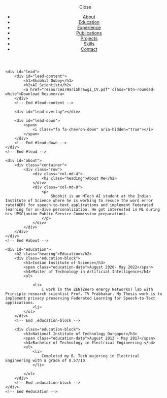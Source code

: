 
   
<!DOCTYPE md>
<html class="no-js" lang="en">

<head>
    <meta charset="utf-8">
    <meta http-equiv="X-UA-Compatible" content="IE=edge">
    <meta name="viewport" content="width=device-width, initial-scale=1">
    <title>Hari's Homepage</title>
	<link rel="shortcut icon" href="favicon.ico" type="image/x-icon">
	<link rel="icon" href="favicon.ico" type="image/x-icon">
    <link href="https://fonts.googleapis.com/css?family=Lato:300,400,700,900" rel="stylesheet">
    <link rel="stylesheet" href="libs/font-awesome/css/font-awesome.min.css">
    <link href="css/bootstrap.min.css" rel="stylesheet">
    <link href="css/styles.css" rel="stylesheet">
</head>

<body>
    <div id="mobile-menu-open" class="shadow-large">
        <i class="fa fa-bars" aria-hidden="true"></i>
    </div>
    <!-- End #mobile-menu-toggle -->
    <header>
        <div id="mobile-menu-close">
            <span>Close</span> <i class="fa fa-times" aria-hidden="true"></i>
        </div>
        <ul id="menu" class="shadow">
            <li>
                <a href="#about">About</a>
            </li>
            <li>
                <a href="#education">Education</a>
            </li>
            <li>
                <a href="#experience">Experience</a>
            </li>
            <li>
                <a href="#publications">Publications</a>
            </li>
            <li>
                <a href="#projects">Projects</a>
            </li>
            <li>
                <a href="#skills">Skills</a>
            </li>
            <li>
                <a href="#contact">Contact</a>
            </li>
        </ul>
    </header>
    <!-- End header -->

    <div id="lead">
        <div id="lead-content">
            <h1>Shobhit Dubey</h1>
            <h2>AI Scientist</h2>
            <a href="resources/HariShrawgi_CV.pdf" class="btn-rounded-white">Download Resume</a>
        </div>
        <!-- End #lead-content -->

        <div id="lead-overlay"></div>

        <div id="lead-down">
            <span>
                <i class="fa fa-chevron-down" aria-hidden="true"></i>
            </span>
        </div>
        <!-- End #lead-down -->
    </div>
    <!-- End #lead -->

    <div id="about">
        <div class="container">
            <div class="row">
                <div class="col-md-4">
                    <h2 class="heading">About Me</h2>
                </div>
                <div class="col-md-8">
                    <p>
                        Shobhit is an MTech AI student at the Indian Institute of Science where he is working to resuce the word error rate(WER) for speech-to-text applications and implement Federated learning for on-dive personalization. He got interested in ML during his UPSC(union Public Service Commission preparation).
                    </p>
                </div>
            </div>
        </div>
    </div>
    <!-- End #about -->

    <div id="education">
        <h2 class="heading">Education</h2>
        <div class="education-block">
            <h3>Indian Institute of Science</h3>
            <span class="education-date">August 2020- May 2022</span>
            <h4>Master of Technology in Artificial Intelligence</h4>
            <ul>
             
                <li>
                    I work in the ZEN(Zeero energy Networks) lab with Principle research scientist Prof. TV Prabhakar. My Thesis work is to implement privacy preserving Federated Learning for Speech-to-Text applications.
                <li>
            </ul>
        </div>
        <!-- End .education-block -->

        <div class="education-block">
            <h3>National Institute of Technology Durgapur</h3>
            <span class="education-date">August 2013 - May 2017</span>
            <h4>Bachelor of Technology in Electrical Engineering </h4>
            <ul>
                <li>
                    Completed my B. Tech majoring in Electrical Engineering with a grade of 8.57/10.
                </li>
                
            </ul>
        </div>
        <!-- End .education-block -->
    </div>
    <!-- End #education -->


   
</body>
